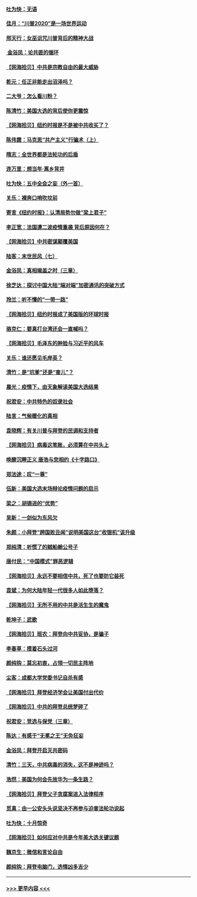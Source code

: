 #### [吐为快：无语](../pages/nsc993/n12518588.md?t=11021101) 
#### [佳月：“川普2020”是一场世界运动](../pages/nsc993/n12518581.md?t=11021101) 
#### [邢天行：女巫诅咒川普背后的精神大战](../pages/nsc993/n12517257.md?t=11021101) 
#### [ 金浴凤：论共匪的循环](../pages/nsc993/n12517133.md?t=11021101) 
#### [【网海拾贝】中共是宗教自由的最大威胁](../pages/nsc993/n12516879.md?t=11021101) 
#### [乾元：任正非能走出沼泽吗？](../pages/nsc993/n12515831.md?t=11021101) 
#### [二大爷：怎么看川粉？](../pages/nsc993/n12515820.md?t=11021101) 
#### [陈清竹：美国大选的背后使你更震惊](../pages/nsc993/n12515589.md?t=11021101) 
#### [【网海拾贝】纽约时报是不是被中共收买了？](../pages/nsc993/n12515122.md?t=11021101) 
#### [陈伟霆：马克思“共产主义”行骗术（上）](../pages/nsc993/n12510217.md?t=11021101) 
#### [隋志：全世界都是法轮功的后盾](../pages/nsc993/n12510636.md?t=11021101) 
#### [连万里：想当年‧离乡背井](../pages/nsc993/n12510623.md?t=11021101) 
#### [吐为快：五中全会之妄（外一首）](../pages/nsc993/n12510470.md?t=11021101) 
#### [关乐：裸奔口哨吹坟前](../pages/nsc993/n12510403.md?t=11021101) 
#### [寄言《纽约时报》：认清局势勿做“梁上君子”](../pages/nsc993/n12510042.md?t=11021101) 
#### [李正宽：法国遭二波疫情重袭 背后原因何在？](../pages/nsc993/n12509971.md?t=11021101) 
#### [【网海拾贝】中共密谋颠覆美国](../pages/nsc993/n12509816.md?t=11021101) 
#### [陆客：末世民风（七）](../pages/nsc993/n12507822.md?t=11021101) 
#### [金浴凤：真相揭盖之时（三章）](../pages/nsc993/n12507804.md?t=11021101) 
#### [徐芝达：探讨中国大陆“端对端”加密通讯的突破方式](../pages/nsc993/n12507682.md?t=11021101) 
#### [玲兰：听不懂的“一带一路”](../pages/nsc993/n12507669.md?t=11021101) 
#### [【网海拾贝】纽约时报成了美国版的环球时报](../pages/nsc993/n12507053.md?t=11021101) 
#### [骆克仁：要真打台湾还会一直喊吗？](../pages/nsc993/n12506843.md?t=11021101) 
#### [【网海拾贝】毛泽东的肿脸与习近平的风车](../pages/nsc993/n12504537.md?t=11021101) 
#### [关乐：谁还愿见毛岸英？](../pages/nsc993/n12503866.md?t=11021101) 
#### [清竹：是“坑爹”还是“害儿”？](../pages/nsc993/n12503034.md?t=11021101) 
#### [晨光：疫情下，由天象解读美国大选结果](../pages/nsc993/n12502536.md?t=11021101) 
#### [祝君安：中共特色的奴隶社会](../pages/nsc993/n12501529.md?t=11021101) 
#### [陆言：气候暖化的真相](../pages/nsc993/n12501183.md?t=11021101) 
#### [袁晓辉：有关川普与拜登的民调和支持者](../pages/nsc993/n12500433.md?t=11021101) 
#### [【网海拾贝】病毒这笔账，必须算在中共头上](../pages/nsc993/n12500320.md?t=11021101) 
#### [唤醒沉睡正义 唐浩与您相约《十字路口》](../pages/nsc993/n12497980.md?t=11021101) 
#### [郑法途：叹“一尊”](../pages/nsc993/n12498837.md?t=11021101) 
#### [伍新：美国大选末场辩论疫情问题的启示](../pages/nsc993/n12498829.md?t=11021101) 
#### [梁之：胡锡进的“优势”](../pages/nsc993/n12498780.md?t=11021101) 
#### [吴新：一剑似为东风欠](../pages/nsc993/n12498772.md?t=11021101) 
#### [朱颜：小拜登“跨国败丑闻”说明美国这台“收银机”该升级](../pages/nsc993/n12498731.md?t=11021101) 
#### [郑纯清：听惯了的贼船艄公号子](../pages/nsc993/n12498721.md?t=11021101) 
#### [唐付民：“中国模式”罪恶逻辑](../pages/nsc993/n12498310.md?t=11021101) 
#### [【网海拾贝】永远不要相信中共，死了也要防它装死](../pages/nsc993/n12498162.md?t=11021101) 
#### [袁斌：为何大陆年轻一代很多人如此堕落？](../pages/nsc993/n12495696.md?t=11021101) 
#### [【网海拾贝】无所不用的中共是活生生的魔鬼](../pages/nsc993/n12495621.md?t=11021101) 
#### [乾坤子：武歌](../pages/nsc993/n12493391.md?t=11021101) 
#### [【网海拾贝】班农：拜登向中共妥协，是骗子](../pages/nsc993/n12492877.md?t=11021101) 
#### [李春草：摸着石头过河](../pages/nsc993/n12491121.md?t=11021101) 
#### [颜纯钩：莫忘初衷，占领一切民主阵地](../pages/nsc993/n12490965.md?t=11021101) 
#### [尘客：成都大学党委书记自杀有感](../pages/nsc993/n12490950.md?t=11021101) 
#### [【网海拾贝】拜登经济学会让美国付出代价](../pages/nsc993/n12489662.md?t=11021101) 
#### [【网海拾贝】中共的拜登总统梦碎了](../pages/nsc993/n12487896.md?t=11021101) 
#### [祝君安：竞选与保党（三章）](../pages/nsc993/n12487258.md?t=11021101) 
#### [陈达：有感于“无冕之王”无免狂妄](../pages/nsc993/n12485133.md?t=11021101) 
#### [金浴凤：拜登开启灭共密码](../pages/nsc993/n12485125.md?t=11021101) 
#### [清竹：三天，中共病毒的消失，这不是神迹吗？](../pages/nsc993/n12485027.md?t=11021101) 
#### [浩然：美国为何会先放华为一条生路？](../pages/nsc993/n12484997.md?t=11021101) 
#### [【网海拾贝】拜登父子贪腐案进入法律程序](../pages/nsc993/n12484957.md?t=11021101) 
#### [觅真：由一公安头头说坚决不再参与迫害法轮功说起](../pages/nsc993/n12484212.md?t=11021101) 
#### [吐为快：十月惊奇](../pages/nsc993/n12484172.md?t=11021101) 
#### [【网海拾贝】如何应对中共是今年美大选关键议题](../pages/nsc993/n12483755.md?t=11021101) 
#### [魏京生：微信和言论自由](../pages/nsc993/n12483372.md?t=11021101) 
#### [颜纯钩：拜登电脑门，选情凶多吉少](../pages/nsc993/n12482666.md?t=11021101) 

----
#### [ >>> 更早内容 <<< ](../indexes/nsc993-earlier.md)
